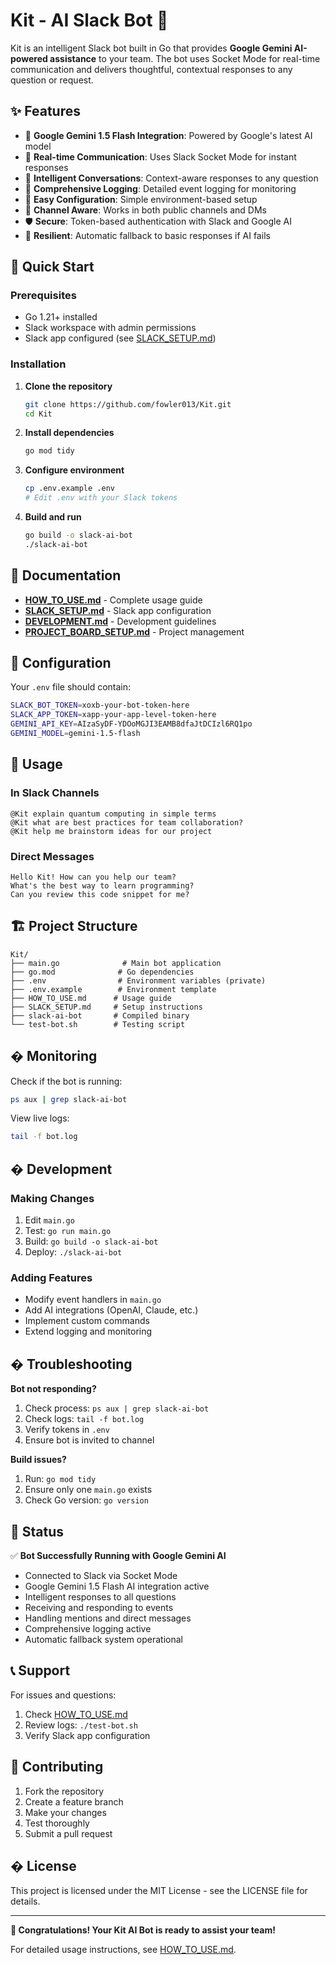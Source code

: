 # Kit - AI Slack Bot 🤖

Kit is an intelligent Slack bot built in Go that provides **Google Gemini AI-powered assistance** to your team. The bot uses Socket Mode for real-time communication and delivers thoughtful, contextual responses to any question or request.

## ✨ Features

- 🧠 **Google Gemini 1.5 Flash Integration**: Powered by Google's latest AI model
- 🚀 **Real-time Communication**: Uses Slack Socket Mode for instant responses
- 💬 **Intelligent Conversations**: Context-aware responses to any question
- 📝 **Comprehensive Logging**: Detailed event logging for monitoring
- 🔧 **Easy Configuration**: Simple environment-based setup
- 🎯 **Channel Aware**: Works in both public channels and DMs
- 🛡️ **Secure**: Token-based authentication with Slack and Google AI
- 🔄 **Resilient**: Automatic fallback to basic responses if AI fails

## 🚀 Quick Start

### Prerequisites
- Go 1.21+ installed
- Slack workspace with admin permissions
- Slack app configured (see [SLACK_SETUP.md](SLACK_SETUP.md))

### Installation

1. **Clone the repository**
   ```bash
   git clone https://github.com/fowler013/Kit.git
   cd Kit
   ```

2. **Install dependencies**
   ```bash
   go mod tidy
   ```

3. **Configure environment**
   ```bash
   cp .env.example .env
   # Edit .env with your Slack tokens
   ```

4. **Build and run**
   ```bash
   go build -o slack-ai-bot
   ./slack-ai-bot
   ```

## 📖 Documentation

- **[HOW_TO_USE.md](HOW_TO_USE.md)** - Complete usage guide
- **[SLACK_SETUP.md](SLACK_SETUP.md)** - Slack app configuration
- **[DEVELOPMENT.md](DEVELOPMENT.md)** - Development guidelines
- **[PROJECT_BOARD_SETUP.md](PROJECT_BOARD_SETUP.md)** - Project management

## 🔧 Configuration

Your `.env` file should contain:
```bash
SLACK_BOT_TOKEN=xoxb-your-bot-token-here
SLACK_APP_TOKEN=xapp-your-app-level-token-here
GEMINI_API_KEY=AIzaSyDF-YDOoMGJI3EAMB8dfaJtDCIzl6RQ1po
GEMINI_MODEL=gemini-1.5-flash
```

## 💬 Usage

### In Slack Channels
```
@Kit explain quantum computing in simple terms
@Kit what are best practices for team collaboration?
@Kit help me brainstorm ideas for our project
```

### Direct Messages
```
Hello Kit! How can you help our team?
What's the best way to learn programming?
Can you review this code snippet for me?
```

## 🏗️ Project Structure

```
Kit/
├── main.go              # Main bot application
├── go.mod              # Go dependencies
├── .env                # Environment variables (private)
├── .env.example        # Environment template
├── HOW_TO_USE.md      # Usage guide
├── SLACK_SETUP.md     # Setup instructions
├── slack-ai-bot       # Compiled binary
└── test-bot.sh        # Testing script
```

## � Monitoring

Check if the bot is running:
```bash
ps aux | grep slack-ai-bot
```

View live logs:
```bash
tail -f bot.log
```

## �️ Development

### Making Changes
1. Edit `main.go`
2. Test: `go run main.go`
3. Build: `go build -o slack-ai-bot`
4. Deploy: `./slack-ai-bot`

### Adding Features
- Modify event handlers in `main.go`
- Add AI integrations (OpenAI, Claude, etc.)
- Implement custom commands
- Extend logging and monitoring

## � Troubleshooting

**Bot not responding?**
1. Check process: `ps aux | grep slack-ai-bot`
2. Check logs: `tail -f bot.log`
3. Verify tokens in `.env`
4. Ensure bot is invited to channel

**Build issues?**
1. Run: `go mod tidy`
2. Ensure only one `main.go` exists
3. Check Go version: `go version`

## 🎯 Status

✅ **Bot Successfully Running with Google Gemini AI**
- Connected to Slack via Socket Mode
- Google Gemini 1.5 Flash AI integration active
- Intelligent responses to all questions
- Receiving and responding to events
- Handling mentions and direct messages
- Comprehensive logging active
- Automatic fallback system operational

## 📞 Support

For issues and questions:
1. Check [HOW_TO_USE.md](HOW_TO_USE.md)
2. Review logs: `./test-bot.sh`
3. Verify Slack app configuration

## 🤝 Contributing

1. Fork the repository
2. Create a feature branch
3. Make your changes
4. Test thoroughly
5. Submit a pull request

## � License

This project is licensed under the MIT License - see the LICENSE file for details.

---

**🎉 Congratulations! Your Kit AI Bot is ready to assist your team!** 

For detailed usage instructions, see [HOW_TO_USE.md](HOW_TO_USE.md).
